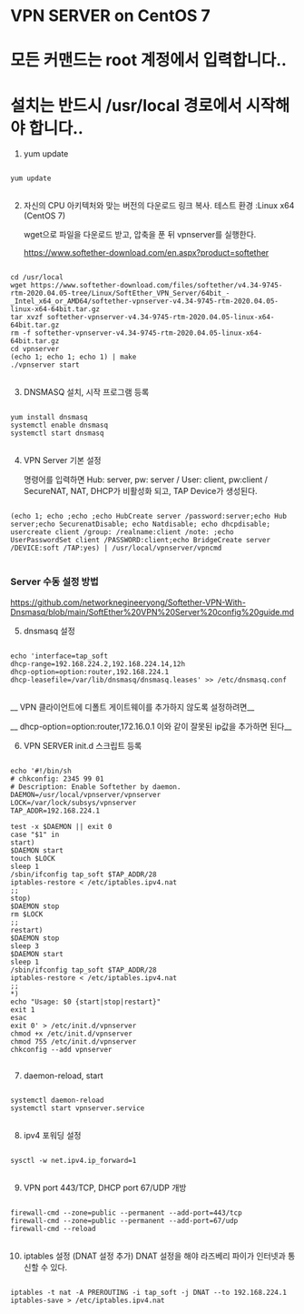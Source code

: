 # VPN SERVER on CentOS 7

# 모든 커맨드는 root 계정에서 입력합니다..

# 설치는 반드시 /usr/local 경로에서 시작해야 합니다.. 

1. yum update
<pre>
<code>
yum update
</code>
</pre>
2. 자신의 CPU 아키텍처와 맞는 버전의 다운로드 링크 복사. 테스트 환경 :Linux x64 (CentOS 7)

    wget으로 파일을 다운로드 받고, 압축을 푼 뒤 vpnserver를 실행한다.

    <https://www.softether-download.com/en.aspx?product=softether>

<pre>
<code>
cd /usr/local
wget https://www.softether-download.com/files/softether/v4.34-9745-rtm-2020.04.05-tree/Linux/SoftEther_VPN_Server/64bit_-_Intel_x64_or_AMD64/softether-vpnserver-v4.34-9745-rtm-2020.04.05-linux-x64-64bit.tar.gz
tar xvzf softether-vpnserver-v4.34-9745-rtm-2020.04.05-linux-x64-64bit.tar.gz
rm -f softether-vpnserver-v4.34-9745-rtm-2020.04.05-linux-x64-64bit.tar.gz
cd vpnserver
(echo 1; echo 1; echo 1) | make
./vpnserver start
</code>
</pre>  
3. DNSMASQ 설치, 시작 프로그램 등록
<pre>
<code>
yum install dnsmasq
systemctl enable dnsmasq
systemctl start dnsmasq
</code>
</pre>
4. VPN Server 기본 설정

    명령어를 입력하면 Hub: server, pw: server / User: client, pw:client / SecureNAT, NAT, DHCP가 비활성화 되고, TAP Device가 생성된다.
<pre>
<code>
(echo 1; echo ;echo ;echo HubCreate server /password:server;echo Hub server;echo SecurenatDisable; echo Natdisable; echo dhcpdisable; usercreate client /group: /realname:client /note: ;echo UserPasswordSet client /PASSWORD:client;echo BridgeCreate server /DEVICE:soft /TAP:yes) | /usr/local/vpnserver/vpncmd
</code>
</pre>

### Server 수동 설정 방법
<https://github.com/networknegineeryong/Softether-VPN-With-Dnsmasq/blob/main/SoftEther%20VPN%20Server%20config%20guide.md>

5. dnsmasq 설정
<pre>
<code>
echo 'interface=tap_soft
dhcp-range=192.168.224.2,192.168.224.14,12h
dhcp-option=option:router,192.168.224.1
dhcp-leasefile=/var/lib/dnsmasq/dnsmasq.leases' >> /etc/dnsmasq.conf
</code>
</pre>

__  VPN 클라이언트에 디폴트 게이트웨이를 추가하지 않도록 설정하려면__

__  dhcp-option=option:router,172.16.0.1 이와 같이 잘못된 ip값을 추가하면 된다__

6. VPN SERVER init.d 스크립트 등록
<pre>
<code>
echo '#!/bin/sh
# chkconfig: 2345 99 01
# Description: Enable Softether by daemon.
DAEMON=/usr/local/vpnserver/vpnserver
LOCK=/var/lock/subsys/vpnserver
TAP_ADDR=192.168.224.1

test -x $DAEMON || exit 0
case "$1" in
start)
$DAEMON start
touch $LOCK
sleep 1
/sbin/ifconfig tap_soft $TAP_ADDR/28
iptables-restore < /etc/iptables.ipv4.nat
;;
stop)
$DAEMON stop
rm $LOCK
;;
restart)
$DAEMON stop
sleep 3
$DAEMON start
sleep 1
/sbin/ifconfig tap_soft $TAP_ADDR/28
iptables-restore < /etc/iptables.ipv4.nat
;;
*)
echo "Usage: $0 {start|stop|restart}"
exit 1
esac
exit 0' > /etc/init.d/vpnserver
chmod +x /etc/init.d/vpnserver
chmod 755 /etc/init.d/vpnserver
chkconfig --add vpnserver
</code>
</pre>
7. daemon-reload, start
<pre>
<code>
systemctl daemon-reload
systemctl start vpnserver.service
</code>
</pre>
8. ipv4 포워딩 설정
<pre>
<code>
sysctl -w net.ipv4.ip_forward=1
</code>
</pre>
9. VPN port 443/TCP, DHCP port 67/UDP 개방
<pre>
<code>
firewall-cmd --zone=public --permanent --add-port=443/tcp
firewall-cmd --zone=public --permanent --add-port=67/udp
firewall-cmd --reload
</code>
</pre>
10. iptables 설정 (DNAT 설정 추가)
    DNAT 설정을 해야 라즈베리 파이가 인터넷과 통신할 수 있다.
<pre>
<code>
iptables -t nat -A PREROUTING -i tap_soft -j DNAT --to 192.168.224.1
iptables-save > /etc/iptables.ipv4.nat
</code>
</pre>
